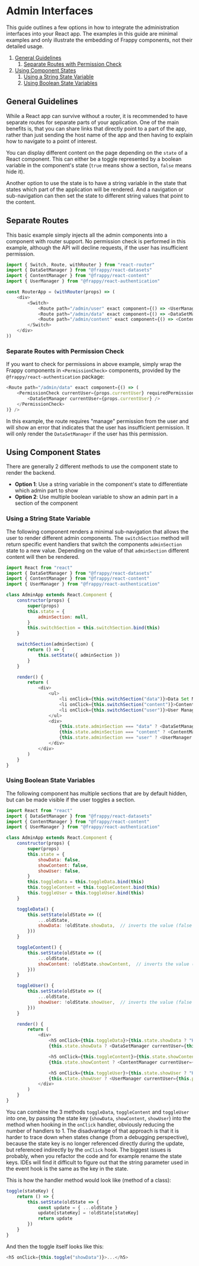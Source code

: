 # Admin Interfaces

This guide outlines a few options in how to integrate the administration interfaces into your React app.
The examples in this guide are minimal examples and only illustrate the embedding of Frappy components, not their
detailed usage.

1. [General Guidelines](#general-guidelines)
    1. [Separate Routes with Permission Check](#separate-routes-with-permission-check)
2. [Using Component States](#using-component-states)
    1. [Using a String State Variable](#using-a-string-state-variable)
    2. [Using Boolean State Variables](#using-boolean-state-variables)

## General Guidelines

While a React app can survive without a router, it is recommended to have separate routes for separate parts of your
 application. One of the main benefits is, that you can share links that directly point to a part of the app, rather
 than just sending the host name of the app and then having to explain how to navigate to a point of interest.

You can display different content on the page depending on the `state` of a React component. This can either be a toggle
 represented by a boolean variable in the component's state (`true` means show a section, `false` means hide it).

Another option to use the state is to have a string variable in the state that states which part of the application will
 be rendered. And a navigation or sub-navigation can then set the state to different string values that point to the
 content.

## Separate Routes

This basic example simply injects all the admin components into a component with router support. No permission check is
 performed in this example, although the API will decline requests, if the user has insufficient permission.

```javascript
import { Switch, Route, withRouter } from "react-router"
import { DataSetManager } from "@frappy/react-datasets"
import { ContentManager } from "@frappy/react-content"
import { UserManager } from "@frappy/react-authentication"

const RouterApp = (withRouter(props) => (
    <div>
        <Switch>
            <Route path="/admin/user" exact component={() => <UserManager currentUser={props.currentUser} />} />
            <Route path="/admin/data" exact component={() => <DataSetManager currentUser={props.currentUser} />} />
            <Route path="/admin/content" exact component={() => <ContentManager currentUser={props.currentUser} />} />
        </Switch>
    </div>
))
```

### Separate Routes with Permission Check

If you want to check for permissions in above example, simply wrap the Frappy components in `<PermissionCheck>`
 components, provided by the `@frappy/react-authentication` package:

```javascript
<Route path="/admin/data" exact component={() => (
    <PermissionCheck currentUser={props.currentUser} requiredPermissions="manage" showError>
        <DataSetManager currentUser={props.currentUser} />
    </PermissionCheck>
)} />
```

In this example, the route requires "manage" permission from the user and will show an error that indicates that the
 user has insufficient permission. It will only render the `DataSetManager` if the user has this permission.

## Using Component States

There are generally 2 different methods to use the component state to render the backend.

- **Option 1**: Use a string variable in the component's state to differentiate which admin part to show
- **Option 2**: Use multiple boolean variable to show an admin part in a section of the component

### Using a String State Variable

The following component renders a minimal sub-navigation that allows the user to render different admin components. The
 `switchSection` method will return specific event handlers that switch the components `adminSection` state to a new
 value. Depending on the value of that `adminSection` different content will then be rendered.

```javascript
import React from "react"
import { DataSetManager } from "@frappy/react-datasets"
import { ContentManager } from "@frappy/react-content"
import { UserManager } from "@frappy/react-authentication"

class AdminApp extends React.Component {
    constructor(props) {
        super(props)
        this.state = {
            adminSection: null,
        }
        this.switchSection = this.switchSection.bind(this)
    }

    switchSection(adminSection) {
        return () => {
            this.setState({ adminSection })
        }
    }

    render() {
        return (
            <div>
                <ul>
                    <li onClick={this.switchSection("data")}>Data Set Manager</li>
                    <li onClick={this.switchSection("content")}>Content Manager</li>
                    <li onClick={this.switchSection("user")}>User Manager</li>
                </ul>
                <div>
                    {this.state.adminSection === "data" ? <DataSetManager currentUser={this.props.currentUser} /> : null}
                    {this.state.adminSection === "content" ? <ContentManager currentUser={this.props.currentUser} /> : null}
                    {this.state.adminSection === "user" ? <UserManager currentUser={this.props.currentUser} /> : null}
                </div>
            </div>
        )
    }
}
```

### Using Boolean State Variables

The following component has multiple sections that are by default hidden, but can be made visible if the user toggles a
 section.

```javascript
import React from "react"
import { DataSetManager } from "@frappy/react-datasets"
import { ContentManager } from "@frappy/react-content"
import { UserManager } from "@frappy/react-authentication"

class AdminApp extends React.Component {
    constructor(props) {
        super(props)
        this.state = {
            showData: false,
            showContent: false,
            showUser: false,
        }
        this.toggleData = this.toggleData.bind(this)
        this.toggleContent = this.toggleContent.bind(this)
        this.toggleUser = this.toggleUser.bind(this)
    }

    toggleData() {
        this.setState(oldState => ({
            ...oldState,
            showData: !oldState.showData,  // inverts the value (false -> true or true -> false)
        }))
    }

    toggleContent() {
        this.setState(oldState => ({
            ...oldState,
            showContent: !oldState.showContent,  // inverts the value (false -> true or true -> false)
        }))
    }

    toggleUser() {
        this.setState(oldState => ({
            ...oldState,
            showUser: !oldState.showUser,  // inverts the value (false -> true or true -> false)
        }))
    }

    render() {
        return (
            <div>
                <h5 onClick={this.toggleData}>{this.state.showData ? "Hide" : "Show"} Data Set Manager</h5>
                {this.state.showData ? <DataSetManager currentUser={this.props.currentUser} /> : null}

                <h5 onClick={this.toggleContent}>{this.state.showContent ? "Hide" : "Show"} Content Manager</h5>
                {this.state.showContent ? <ContentManager currentUser={this.props.currentUser} /> : null}

                <h5 onClick={this.toggleUser}>{this.state.showUser ? "Hide" : "Show"} User Manager</h5>
                {this.state.showUser ? <UserManager currentUser={this.props.currentUser} /> : null}
            </div>
        )
    }
}
```

You can combine the 3 methods `toggleData`, `toggleContent` and `toggleUser` into one, by passing the state key
 (`showData`, `showContent`, `showUser`) into the method when hooking in the `onClick` handler, obviously reducing the
 number of handlers to 1. The disadvantage of that approach is that it is harder to trace down when states change (from
 a debugging perspective), because the state key is no longer referenced directly during the update, but referenced
 indirectly by the `onClick` hook. The biggest issues is probably, when you refactor the code and for example rename the
 state keys. IDEs will find it difficult to figure out that the string parameter used in the event hook is the same as
 the key in the state.

This is how the handler method would look like (method of a class):

```javascript
toggle(stateKey) {
    return () => {
        this.setState(oldState => {
            const update = { ...oldState }
            update[stateKey] = !oldState[stateKey]
            return update
        })
    }
}
```

And then the toggle itself looks like this:

```javascript
<h5 onClick={this.toggle("showData")}>...</h5>
```
